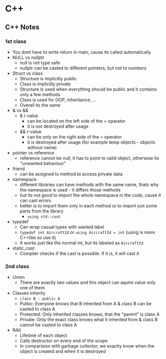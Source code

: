 # C++
## C++ Notes

### 1st class
- You dont have to write return in main, cause its called automatically
- NULL vs nullptr
    - null is not type safe
    - nullptr can be casted to different pointers, but not to numbers
- Struct vs class
    - Structure is implicitly public
    - Class is implicitly private
    - Structure is used when everything should be public and it contains only a few methods
    - Class is used for OOP, inheritance, ...
    - Overall its the same
- & vs &&
    - & l-value
        - can be located on the left side of the = oparator
        - it is not destroyed after usage
    - && r-value
        - can be only on the right side of the = operator
        - it is destroyed after usage (for example temp objects - objects without name)
- pointer vs reference
    - reference cannot be null, it has to point to valid object, otherwise its "unwanted behaviour"
- friend
    - can be assigned to method to access private data
- namespace
    - different libraries can have methods with the same name, thats why the namespace is used - it differs those methods
    - but its not good to import the whole namespace in the code, cause it can cast errors
    - better is to import them only in each method or to import just some parts from the library
        - ``using std::cout``
- typedef
    - Can wrap casual types with wanted label
    - ``typedef int AircraftId`` or ``using AircraftId = int`` (using is more C++like so use it)
    - It works just like the normal int, but its labeled as ``AircraftId``
- static_cast
    - Compiler checks if the cast is possible. If it is, it will cast it

### 2nd class
- Union
    - There are exactly two values and this object can aquire value only one of them
- Classes inherity
    - ``class B : public A ``
    - Pulbic: Everyone knows that B inherited from A & class B can be casted to class A
    - Protected: Only inherited classes knows, that the "parent" is class A
    - Private: Only the exact class knows what it inherited from & class B cannot be casted to class A
- RAII
    - Lifetime of each object
    - Calls destructor on every end of the scope
    - In comparision with garbage collector, we exaclty know when the object is created and when it is destroyed
